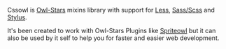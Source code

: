 Cssowl is [Owl-Stars](http://www.owl-stars.com) mixins library with support for [Less](http://lesscss.org), [Sass/Scss](http://sass-lang.com/) and [Stylus](http://learnboost.github.io/stylus/).

It's been created to work with Owl-Stars Plugins like [Spriteowl](http://spriteowl.owl-stars.com) but it can also be used by it self to help you for faster and easier web development.
